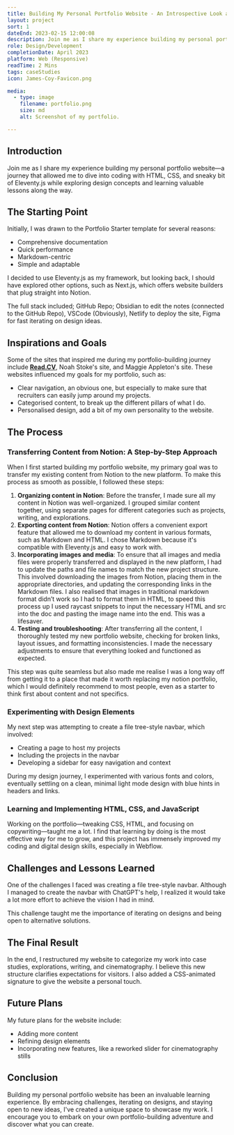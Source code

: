 ```yaml
---
title: Building My Personal Portfolio Website - An Introspective Look at the Process
layout: project
sort: 1
dateEnd: 2023-02-15 12:00:08
description: Join me as I share my experience building my personal portfolio website—a journey that allowed me to dive into coding with HTML, CSS, and sneaky bit of Eleventy.js while exploring design concepts and learning valuable lessons along the way.
role: Design/Development
completionDate: April 2023
platform: Web (Responsive)
readTime: 2 Mins
tags: caseStudies
icon: James-Coy-Favicon.png

media:
  - type: image
    filename: portfolio.png
    size: md
    alt: Screenshot of my portfolio.

---
```


## **Introduction**

Join me as I share my experience building my personal portfolio website—a journey that allowed me to dive into coding with HTML, CSS, and sneaky bit of Eleventy.js while exploring design concepts and learning valuable lessons along the way.

## **The Starting Point**

Initially, I was drawn to the Portfolio Starter template for several reasons:

-   Comprehensive documentation
-   Quick performance
-   Markdown-centric
-   Simple and adaptable

I decided to use Eleventy.js as my framework, but looking back, I should have explored other options, such as Next.js, which offers website builders that plug straight into Notion.

The full stack included; GitHub Repo; Obsidian to edit the notes (connected to the GitHub Repo), VSCode (Obviously), Netlify to deploy the site, Figma for fast iterating on design ideas.

## **Inspirations and Goals**

Some of the sites that inspired me during my portfolio-building journey include **[Read.CV](http://read.cv/)**, Noah Stoke's site, and Maggie Appleton's site. These websites influenced my goals for my portfolio, such as:

-   Clear navigation, an obvious one, but especially to make sure that recruiters can easily jump around my projects.
-   Categorised content, to break up the different pillars of what I do.
-   Personalised design, add a bit of my own personality to the website.

## **The Process**

### **Transferring Content from Notion: A Step-by-Step Approach**

When I first started building my portfolio website, my primary goal was to transfer my existing content from Notion to the new platform. To make this process as smooth as possible, I followed these steps:

1.  **Organizing content in Notion**: Before the transfer, I made sure all my content in Notion was well-organized. I grouped similar content together, using separate pages for different categories such as projects, writing, and explorations.
2.  **Exporting content from Notion**: Notion offers a convenient export feature that allowed me to download my content in various formats, such as Markdown and HTML. I chose Markdown because it's compatible with Eleventy.js and easy to work with.
3.  **Incorporating images and media**: To ensure that all images and media files were properly transferred and displayed in the new platform, I had to update the paths and file names to match the new project structure. This involved downloading the images from Notion, placing them in the appropriate directories, and updating the corresponding links in the Markdown files. I also realised that images in traditional markdown format didn’t work so I had to format them in HTML, to speed this process up I used raycast snippets to input the necessary HTML and src into the doc and pasting the image name into the end. This was a lifesaver.
4.  **Testing and troubleshooting**: After transferring all the content, I thoroughly tested my new portfolio website, checking for broken links, layout issues, and formatting inconsistencies. I made the necessary adjustments to ensure that everything looked and functioned as expected.

This step was quite seamless but also made me realise I was a long way off from getting it to a place that made it worth replacing my notion portfolio, which I would definitely recommend to most people, even as a starter to think first about content and not specifics.

### **Experimenting with Design Elements**

My next step was attempting to create a file tree-style navbar, which involved:

-   Creating a page to host my projects
-   Including the projects in the navbar
-   Developing a sidebar for easy navigation and context

During my design journey, I experimented with various fonts and colors, eventually settling on a clean, minimal light mode design with blue hints in headers and links.

### **Learning and Implementing HTML, CSS, and JavaScript**

Working on the portfolio—tweaking CSS, HTML, and focusing on copywriting—taught me a lot. I find that learning by doing is the most effective way for me to grow, and this project has immensely improved my coding and digital design skills, especially in Webflow.

## **Challenges and Lessons Learned**

One of the challenges I faced was creating a file tree-style navbar. Although I managed to create the navbar with ChatGPT's help, I realized it would take a lot more effort to achieve the vision I had in mind.

This challenge taught me the importance of iterating on designs and being open to alternative solutions.

## **The Final Result**

In the end, I restructured my website to categorize my work into case studies, explorations, writing, and cinematography. I believe this new structure clarifies expectations for visitors. I also added a CSS-animated signature to give the website a personal touch.

## **Future Plans**

My future plans for the website include:

-   Adding more content
-   Refining design elements
-   Incorporating new features, like a reworked slider for cinematography stills

## **Conclusion**

Building my personal portfolio website has been an invaluable learning experience. By embracing challenges, iterating on designs, and staying open to new ideas, I've created a unique space to showcase my work. I encourage you to embark on your own portfolio-building adventure and discover what you can create.